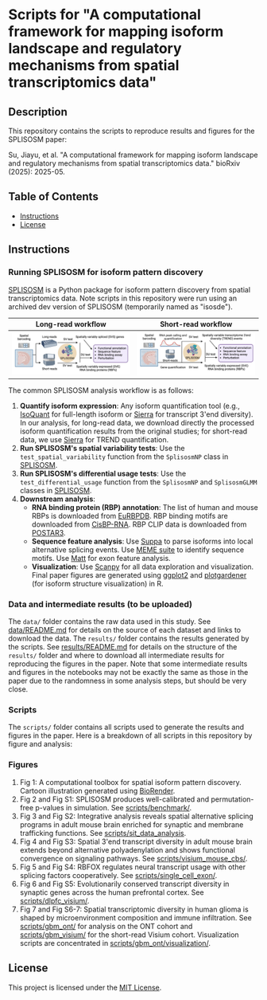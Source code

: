 # Scripts for "A computational framework for mapping isoform landscape and regulatory mechanisms from spatial transcriptomics data"

## Description

This repository contains the scripts to reproduce results and figures for the SPLISOSM paper:

Su, Jiayu, et al. "A computational framework for mapping isoform landscape and regulatory mechanisms from spatial transcriptomics data." bioRxiv (2025): 2025-05.

## Table of Contents
- [Instructions](#instructions)
- [License](#license)


## Instructions

### Running SPLISOSM for isoform pattern discovery
[SPLISOSM](https://github.com/JiayuSuPKU/SPLISOSM) is a Python package for isoform pattern discovery from spatial transcriptomics data. Note scripts in this repository were run using an archived dev version of SPLISOSM (temporarily named as "isosde").

Long-read workflow |  Short-read workflow
:-------------------------:|:-------------------------:
![ONT-workflow](ONT_workflow.png)  |  ![SR-workflow](SR_workflow.png)


The common SPLISOSM analysis workflow is as follows:
1. **Quantify isoform expression**: Any isoform quantification tool (e.g., [IsoQuant](https://github.com/ablab/IsoQuant) for full-length isoform or [Sierra](https://github.com/VCCRI/Sierra/tree/master) for transcript 3'end diversity). In our analysis, for long-read data, we download directly the processed isoform quantification results from the original studies; for short-read data, we use [Sierra](https://github.com/VCCRI/Sierra/tree/master) for TREND quantification.
2. **Run SPLISOSM's spatial variability tests**: Use the `test_spatial_variability` function from the `SplisosmNP` class in [SPLISOSM](https://github.com/JiayuSuPKU/SPLISOSM). 
3. **Run SPLISOSM's differential usage tests**: Use the `test_differential_usage` function from the `SplisosmNP` and `SplisosmGLMM` classes in [SPLISOSM](https://github.com/JiayuSuPKU/SPLISOSM). 
4. **Downstream analysis**:
   - **RNA binding protein (RBP) annotation**: The list of human and mouse RBPs is downloaded from [EuRBPDB](http://eurbpdb.gzsys.org.cn/). RBP binding motifs are downloaded from [CisBP-RNA](http://cisbp-rna.ccbr.utoronto.ca/). RBP CLIP data is downloaded from [POSTAR3](http://111.198.139.65/RBP.html).
   - **Sequence feature analysis**: Use [Suppa](https://github.com/comprna/SUPPA) to parse isoforms into local alternative splicing events. Use [MEME suite](https://meme-suite.org/meme/) to identify sequence motifs. Use [Matt](https://gitlab.com/aghr/matt) for exon feature analysis.
   - **Visualization**: Use [Scanpy](https://scanpy.readthedocs.io/en/stable/index.html) for all data exploration and visualization. Final paper figures are generated using [ggplot2](https://ggplot2.tidyverse.org/) and [plotgardener](https://github.com/PhanstielLab/plotgardener) (for isoform structure visualization) in R.


### Data and intermediate results (to be uploaded)
The `data/` folder contains the raw data used in this study. See [data/README.md](data/README.md) for details on the source of each dataset and links to download the data. 
The `results/` folder contains the results generated by the scripts. See [results/README.md](results/README.md) for details on the structure of the `results/` folder and where to download all intermediate results for reproducing the figures in the paper. Note that some intermediate results and figures in the notebooks may not be exactly the same as those in the paper due to the randomness in some analysis steps, but should be very close.

### Scripts
The `scripts/` folder contains all scripts used to generate the results and figures in the paper.
Here is a breakdown of all scripts in this repository by figure and analysis:

### Figures
1. Fig 1: A computational toolbox for spatial isoform pattern discovery. Cartoon illustration generated using [BioRender](https://app.biorender.com/user/signin).
2. Fig 2 and Fig S1: SPLISOSM produces well-calibrated and permutation-free p-values in simulation. See [scripts/benchmark/](scripts/benchmark).
3. Fig 3 and Fig S2: Integrative analysis reveals spatial alternative splicing programs in adult mouse brain enriched for synaptic and membrane trafficking functions. See [scripts/sit_data_analysis](scripts/sit_data_analysis).
4. Fig 4 and Fig S3: Spatial 3'end transcript diversity in adult mouse brain extends beyond alternative polyadenylation and shows functional convergence on signaling pathways. See [scripts/visium_mouse_cbs/](scripts/visium_mouse_cbs/).
5. Fig 5 and Fig S4: RBFOX regulates neural transcript usage with other splicing factors cooperatively. See [scripts/single_cell_exon/](scripts/single_cell_exon).
6. Fig 6 and Fig S5: Evolutionarily conserved transcript diversity in synaptic genes across the human prefrontal cortex. See [scripts/dlpfc_visium/](scripts/dlpfc_visium/).
7. Fig 7 and Fig S6-7: Spatial transcriptomic diversity in human glioma is shaped by microenvironment composition and immune infiltration. See [scripts/gbm_ont/](scripts/gbm_ont/) for analysis on the ONT cohort and [scripts/gbm_visium/](scripts/gbm_visium/) for the short-read Visium cohort. Visualization scripts are concentrated in [scripts/gbm_ont/visualization/](scripts/gbm_ont/visualization/).


## License

This project is licensed under the [MIT License](LICENSE).